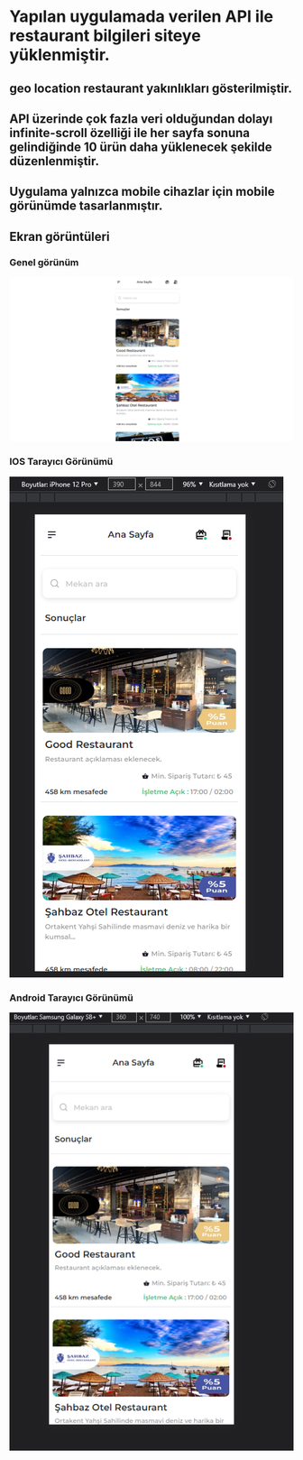 # Yapılan uygulamada verilen API ile restaurant bilgileri siteye yüklenmiştir.

## geo location restaurant yakınlıkları gösterilmiştir.

## API üzerinde çok fazla veri olduğundan dolayı infinite-scroll özelliği ile her sayfa sonuna gelindiğinde 10 ürün daha yüklenecek şekilde düzenlenmiştir.

## Uygulama yalnızca mobile cihazlar için mobile görünümde tasarlanmıştır.

## Ekran görüntüleri

### Genel görünüm

![alt text](./images/ss1.png)

### IOS Tarayıcı Görünümü

![alt text](./images/ss2.png)

### Android Tarayıcı Görünümü

![alt text](./images/ss3.png)
